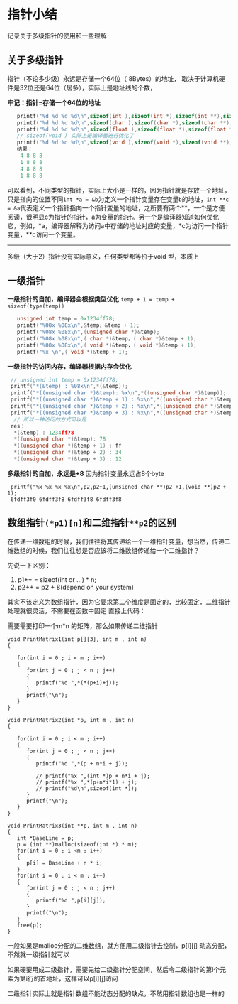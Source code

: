 
# 指针小结

记录关于多级指针的使用和一些理解


## 关于多级指针

   指针（不论多少级）永远是存储一个64位（ 8Bytes）的地址， 取决于计算机硬件是32位还是64位（居多），实际上是地址线的个数，
   
   **牢记：指针=存储一个64位的地址**
```c
   printf("%d %d %d %d\n",sizeof(int ),sizeof(int *),sizeof(int **),sizeof(int ***));
   printf("%d %d %d %d\n",sizeof(char ),sizeof(char *),sizeof(char **),sizeof(char ***));
   printf("%d %d %d %d\n",sizeof(float ),sizeof(float *),sizeof(float **),sizeof(float ***));
   // sizeof(void ) 实际上是编译器进行优化了
   printf("%d %d %d %d\n",sizeof(void ),sizeof(void *),sizeof(void **),sizeof(void ***));
   结果：
    4 8 8 8
    1 8 8 8
    4 8 8 8
    1 8 8 8

```
可以看到，不同类型的指针，实际上大小是一样的，因为指针就是存放一个地址，只是指向的位置不同`int *a = &b`为定义一个指针变量存在变量`b`的地址，`int **c = &a`代表定义一个指针指向一个指针变量的地址，之所要有两个**，一个是方便阅读，很明显c为指针的指针，a为变量的指针。另一个是编译器知道如何优化它，例如，*a，编译器解释为访问a中存储的地址对应的变量，*c为访问一个指针变量，**c访问一个变量。

---


多级（大于2）指针没有实际意义，任何类型都等价于void 型，本质上

## 一级指针
**一级指针的自加，编译器会根据类型优化**
`temp + 1 = temp + sizeof(type(temp))`

```c
   unsigned int temp = 0x1234ff78;
   printf("%08x %08x\n",&temp，&temp + 1);
   printf("%08x %08x\n",(unsigned char *)&temp);
   printf("%08x %08x\n",( char *)&temp，( char *)&temp + 1);
   printf("%08x %08x\n",( void *)&temp，( void *)&temp + 1);
   printf("%x \n",( void *)&temp + 1); 
```

**一级指针的访问内存，编译器根据内存会优化**
  ```c
   // unsigned int temp = 0x1234ff78;
   printf("*(&temp) : %08x\n",*(&temp));
   printf("*((unsigned char *)&temp): %x\n",*((unsigned char *)&temp));
   printf("*((unsigned char *)&temp + 1) : %x\n",*((unsigned char *)&temp + 1));
   printf("*((unsigned char *)&temp + 2) : %x\n",*((unsigned char *)&temp + 2));
   printf("*((unsigned char *)&temp + 3) : %x\n",*((unsigned char *)&temp + 3));
    // 所以一种访问的方式可以是
   res：
    *(&temp) : 1234ff78
    *((unsigned char *)&temp): 78
    *((unsigned char *)&temp + 1) : ff
    *((unsigned char *)&temp + 2) : 34
    *((unsigned char *)&temp + 3) : 12
  ```
**多级指针的自加，永远是+8**
因为指针变量永远占8个byte

```
 printf("%x %x %x %x\n",p2,p2+1,(unsigned char **)p2 +1,(void **)p2 + 1);
 6fdff3f0 6fdff3f8 6fdff3f8 6fdff3f8
```


## 数组指针`(*p1)[n]`和二维指针`**p2`的区别

在传递一维数组的时候，我们往往将其传递给一个一维指针变量，想当然，传递二维数组的时候，我们往往想是否应该将二维数组传递给一个二维指针？

先说一下区别：
1. p1++ = sizeof(int or ...) * n;
2. p2++ = p2 + 8(depend on your system)

其实不该定义为数组指针，因为它要求第二个维度是固定的，比较固定，二维指针处理就很灵活，不需要在函数中固定
直接上代码：

需要需要打印一个m*n 的矩阵，那么如果传递二维指针

```
void PrintMatrix1(int p[][3], int m , int n)
{

   for(int i = 0 ; i < m ; i++)
   {
      for(int j = 0 ; j < n ; j++)
      {
         printf("%d ",*(*(p+i)+j));
      }
      printf("\n");
   }
}

void PrintMatrix2(int *p, int m , int n)
{

   for(int i = 0 ; i < m ; i++)
   {
      for(int j = 0 ; j < n ; j++)
      {
         printf("%d ",*(p + n*i + j));

         // printf("%x ",(int *)p + n*i + j);
         // printf("%x ",*(p+n*i*1) + j);
         // printf("%d\n",sizeof(int *));  
      }
      printf("\n");
   }
}

void PrintMatrix3(int **p, int m , int n)
{
   int *BaseLine = p;
   p = (int **)malloc(sizeof(int *) * m);
   for(int i = 0 ; i <m ; i++)
   {
      p[i] = BaseLine + n * i;
   }
   for(int i = 0 ; i < m ; i++)
   {
      for(int j = 0 ; j < n ; j++)
      {
         printf("%d ",p[i][j]);
      }
      printf("\n");
   }
   free(p);
}
```



一般如果是malloc分配的二维数组，就方便用二级指针去控制，p[i][j] 动态分配，不然就一级指针就可以

如果硬要用成二级指针，需要先给二级指针分配空间，然后令二级指针的第i个元素为第i行的首地址，这样可以p[i][j]访问


二级指针实际上就是指针数组不能动态分配的缺点，不然用指针数组也是一样的